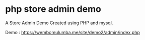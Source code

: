 # php store admin demo
A Store Admin Demo Created using PHP and mysql. 



Demo : https://wembomulumba.me/site/demo2/admin/index.php
